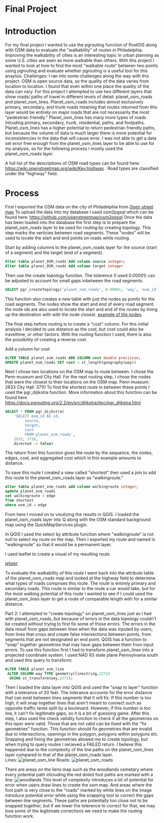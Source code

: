 # Final Project 

# Introduction 

For my final project I wanted to use the pgrouting function of PostGIS along with OSM data to evaluate the "walkability" of routes in Philadelphia. 
Improving the walkability of cities is an interesting topic in urban planning as some U.S. cities  are seen as more walkable than others. With this project I wanted to look at how to find the most "walkable route" between two points using pgrouting and evaluate whether pgrouting is a useful tool for this anaylsis. 
Challenges: I ran into some challenges along the way with this project. OSM is open source data, so the quality of the data varies from location to location. I found that even within one place the quality of the data can vary. For this project I attempted to use two different layers that show roads/ paths of travel in different levels of detail: planet_osm_roads and planet_osm_lines. Planet_osm_roads includes almost exclusively primary, secondary, and trunk roads meaning that routes returned from this layer would be entirely on major roads that are not necessarily the most "pedestrian friendly." Planet_osm_lines has many more types of roads inlcuding primary, secondary, trunk, residential, paths, and footpaths. Planet_osm_lines has a higher potential to return pedestrian friendly paths, but because the volume of data is much larger there is more potential for inconsistencies in the data that will cause error. I was not able to get a data set error free enough from the planet_osm_lines layer to be able to use for my analysis, so for the following process I mostly used the planet_osm_roads layer.

A full list of the descriptions of OSM road types can be found here: https://wiki.openstreetmap.org/wiki/Key:highway . Road types are classified under the "highway" field. 

# Process
First I exported the OSM data on the city of Philadelphia from [Open street map](https://www.openstreetmap.org/#map=11/40.0026/-75.2385) 
To upload the data into my database I used osm2pgsql which can be found here: https://github.com/openstreetmap/osm2pgsql
Once the data has been loaded into the database the first step is to prepare the planet_osm_roads layer to be used for routing by creating topology. This step marks the verticies between road segments. These "nodes" will be used to locate the start and end points on roads while routing. 

Start by adding columns to the planet_osm_roads layer for the source (start of a segment) and the target (end of a segment).
```sql
Alter table planet_OSM_roads Add column source integer;
Alter table planet_OSM_roads Add column target integer
```
Then use the create topology function. The tolerence (I used 0.00001) can be adjusted to account for small gaps inbetween the road segments. 
```sql
SELECT pgr_createTopology('planet_osm_roads', 0.00001, 'way', 'osm_id')
```
This function also creates a new table with just the nodes as ponits for the road segments. The nodes show the start and end of every road segment. the node ids are also used to locate the start and end of the routes by lining up the destination with with the node closest. [example of the nodes](nodesexample.png).  

The final step before routing is to create a "cost" column. For this initial analysis I decided to use distance as the cost, but cost could also be traveltime, or other factors. With the routing function I used, there is also the possibility of creating a reverse cost. 

Add a column for cost 
``` sql
ALTER TABLE planet_osm_roads ADD COLUMN cost double precision;
UPDATE planet_osm_roads SET cost = st_length(geography(way))
```
Next I chose two locations on the OSM map to route between. I chose the Penn museum and City Hall. For the next routing step, I chose the nodes that were the closest to their locations on the OSM map. Penn museum: 2633 City Hall: 3710
To find the shortest route in between these points I used the pgr_dijikstra function. More information about this function can be found here https://docs.pgrouting.org/2.2/en/src/dijkstra/doc/pgr_dijkstra.html

```sql 
SELECT * FROM pgr_dijkstra(
    'SELECT osm_id AS id,
         source,
         target,
		 cost
		 FROM planet_osm_roads',
    2633, 3710,
    directed := false)
```

The return from this function gives the route by the sequence, the nodes, edges, cost, and aggregated cost which in this example amounts to distance. 

To save this route I created a view called "shortest" 
then used a join to add this route to the planet_osm_roads layer as "walkingroute." 
``` sql
alter table planet_osm_roads add column walkingroute integer;
update planet_osm_roads
set walkingroute = edge
from shortest
where osm_id = edge
```
From here I moved on to visulizing the results in QGIS. I loaded the planet_osm_roads layer into Q along with the OSM standard background map using the QuickMapServices plugin. 

In QGIS I used the select by attribute function where "walkingroute" is not null to select my route on the map. Then I exported my route and named in "walkingroute" so that it would be a permanent layer. 

I used leaflet to create a visual of my resulting route. 

[lefalet](qgis2web_2019_12_11-15_55_59_222336/)

To evaluate the walkability of this route I went back into the attribute table of the planet_osm_roads map and looked at the highway field to determine what types of roads comprises this route. The route is entirely primary and secondary roads. This route is similar to the route a car would take, but for the most walking potential of this route I wanted to see if I could used the planet_osm_lines layer to get a route of comparable length with for a similar distance. 

Part 2: 
I attempted to "create topology" on planet_osm_lines just as I had with planet_osm_roads, but because of errors in the data topology couldn't be created without trying to first fix some of those errors. The errors in the data result from gaps between lines when the data was inputed by users, from lines that cross and create false intersections between points, from segments that are not designated an end point. 
QGIS has a function to "snap" together geometries that may have gaps between them from input errors. To use this function first I had to transform planet_osm_lines into a projected coordinate system. I used NAD 83 state plane Pennsylvania south and used this query to transform: 
```sql 
ALTER TABLE planet_osm_line
 ALTER COLUMN way TYPE geometry(linestring,2272) 
  USING st_transform(way,2272);
  ```
  Then I loaded the data layer into QGIS and used the "snap to layer" function with a tolerance of 20 feet. The tolerance accounts for the error distance that can exist between lines segments that it will fix. If this number is too high, it will snap together lines that aren't meant to connect such as opposite traffic lanes spilt by a boulevard. However, if this number is too low, it can't fix legitimate gaps, so it is a bit of guessing game. After this step, I also used the check validity function to check if all the geometries on this layer were valid. Those that are not valid can be fixed with the "fix geometries" function. This function should fix geometries that are invalid due to intersections, openings in the polygon, polygons within polygons etc. 
Snapping and fixing the geometries allowed me to create topology, but when trying to query routes I recieved a FAILED return. I believe this happened due to the complexity of the line paths on the planet_osm_lines layer compared to that of the planet_osm_roads layer.  
Lines:
![planet_osm_line](planet_osm_line.png)
Roads: 
![planet_osm_roads](planet_osm_roads.png)


There are areas on the liens map such as the woodlands cemetary where every potential path inlcluding the red doted foot paths are marked with a line:
![woodlands](woodlandscemetary.png)
This level of complexity introduces a lot of potential for error when users draw lines to create the osm map. And areas where the foot path is very close to the "roads" marked by white lines on the image introduce potential error while using the snapping tool to correct the gaps between line segments. These paths are potentially too close not to be snapped together, but if we lower the tolerence to correct for that, we may lose some of the legitimate corrections we need to make the routing function work.  
